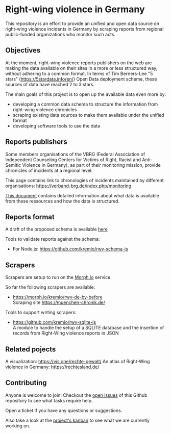 # Right-wing violence in Germany
This repository is an effort to provide an unified and open data source on right-wing violence incidents in Germany by scraping reports from regional public-funded organizations who monitor such acts.

## Objectives
At the moment, right-wing violence reports publishers on the web are making the data available on their sites in a more or less structured way, without adhering to a common format.
In terms of Tim Berners-Lee "5 stars" (https://5stardata.info/en/) Open Data deployment scheme, these sources of data have reached 2 to 3 stars.

The main goals of this project is to open up the available data even more by:
 - developing a common data schema to structure the information from right-wing violence chronicles
 - scraping existing data sources to make them available under the unified format
 - developing software tools to use the data

## Reports publishers
Some members organisations of the VBRG (Federal Association of Independent Counseling Centers for Victims of Right, Racist and Anti-Semitic Violence in Germany), as part of their monitoring mission, provide chronicles of incidents at a regional level.

This page contains link to chronologies of incidents maintained by different organisations: https://verband-brg.de/index.php/monitoring

[This document](/docs/Topology.md) contains detailed information about what data is available from these ressources and how the data is structured.

## Reports format
A draft of the proposed schema is available [here](/docs/ReportFormat.md)

Tools to validate reports against the schema:
- For Node.js: https://github.com/kremio/rwv-schema-js

## Scrapers
Scrapers are setup to run on the [Morph.io](https://morph.io/) service.

So far the following scrapers are available:
- https://morph.io/kremio/rwv-de-by-before  
Scraping site https://muenchen-chronik.de/

Tools to support writing scrapers:
- https://github.com/kremio/rwv-sqlite-js  
A module to handle the setup of a SQLITE database and the insertion of records from Right-Wing violence reports in JSON 

## Related pojects
A visualization: https://vis.one/rechte-gewalt/
An atlas of Right-Wing violence in Germany: https://rechtesland.de/

## Contributing

Anyone is welcome to join! Checkout the [open issues](https://github.com/codeforberlin/right-wing-violence-de/issues) of this Github repository to see what tasks require help.

Open a ticket if you have any questions or suggestions.

Also take a look at the [project's kanban](https://github.com/codeforberlin/right-wing-violence-de/projects/1) to see what we are currently working on.
